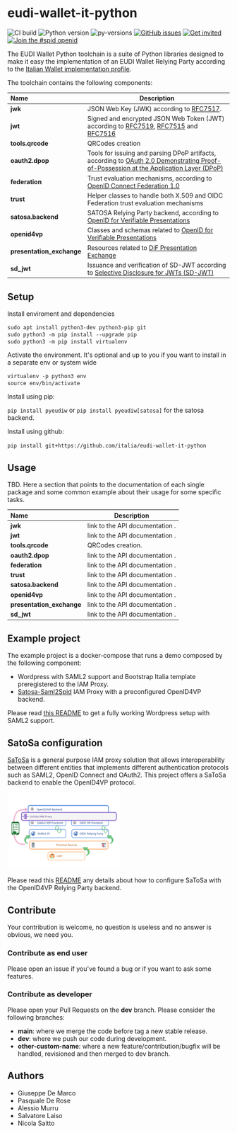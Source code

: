 # eudi-wallet-it-python

![CI build](https://github.com/italia/eudi-wallet-it-python/workflows/pyeudiw/badge.svg)
![Python version](https://img.shields.io/badge/license-Apache%202-blue.svg)
![py-versions](https://img.shields.io/badge/python-3.10-blue.svg)
[![GitHub issues](https://img.shields.io/github/issues/italia/eudi-wallet-it-python.svg)](https://github.com/italia/eudi-wallet-it-python/issues)
[![Get invited](https://slack.developers.italia.it/badge.svg)](https://slack.developers.italia.it/)
[![Join the #spid openid](https://img.shields.io/badge/Slack%20channel-%23spid%20openid-blue.svg)](https://developersitalia.slack.com/archives/C7E85ED1N/)

The EUDI Wallet Python toolchain is a suite of Python libraries designed to
make it easy the implementation of an EUDI Wallet Relying Party according 
to the [Italian Wallet implementation profile](https://italia.github.io/eudi-wallet-it-docs/versione-corrente/en/).

The toolchain contains the following components:

| Name | Description |
| :--- | --- |
| __jwk__ | JSON Web Key (JWK) according to [RFC7517](https://datatracker.ietf.org/doc/html/rfc7517). | 
| __jwt__ | Signed and encrypted JSON Web Token (JWT) according to [RFC7519](https://datatracker.ietf.org/doc/html/rfc7519), [RFC7515](https://datatracker.ietf.org/doc/html/rfc7515) and [RFC7516](https://datatracker.ietf.org/doc/html/rfc7516) | 
| __tools.qrcode__ | QRCodes creation | 
| __oauth2.dpop__ | Tools for issuing and parsing DPoP artifacts, according to [OAuth 2.0 Demonstrating Proof-of-Possession at the Application Layer (DPoP)](https://datatracker.ietf.org/doc/html/draft-ietf-oauth-dpop) |
| __federation__ | Trust evaluation mechanisms, according to [OpenID Connect Federation 1.0](https://openid.net/specs/openid-connect-federation-1_0.html) |
| __trust__ | Helper classes to handle both X.509 and OIDC Federation trust evaluation mechanisms |
| __satosa.backend__ | SATOSA Relying Party backend, according to [OpenID for Verifiable Presentations](https://openid.bitbucket.io/connect/openid-4-verifiable-presentations-1_0.html) |
| __openid4vp__ | Classes and schemas related to [OpenID for Verifiable Presentations](https://openid.bitbucket.io/connect/openid-4-verifiable-presentations-1_0.html) |
| __presentation_exchange__ | Resources related to [DiF Presentation Exchange](https://identity.foundation/presentation-exchange/) |
| __sd_jwt__ | Issuance and verification of SD-JWT according to [Selective Disclosure for JWTs (SD-JWT)](https://datatracker.ietf.org/doc/draft-ietf-oauth-selective-disclosure-jwt/) |


## Setup

Install enviroment and dependencies
````
sudo apt install python3-dev python3-pip git
sudo python3 -m pip install --upgrade pip
sudo python3 -m pip install virtualenv
````

Activate the environment. It's optional and up to you if you want to install 
in a separate env or system wide
````
virtualenv -p python3 env
source env/bin/activate
````

Install using pip:

`pip install pyeudiw` or `pip install pyeudiw[satosa]` for the satosa backend.

Install using github:

`pip install git+https://github.com/italia/eudi-wallet-it-python`


## Usage

TBD. Here a section that points to the documentation of each single package and some common example about their usage for some specific tasks.

| Name | Description |
| :--- | --- |
| __jwk__ | link to the API documentation [](). | 
| __jwt__ | link to the API documentation [](). | 
| __tools.qrcode__ | QRCodes creation. | 
| __oauth2.dpop__ | link to the API documentation [](). |
| __federation__ | link to the API documentation [](). |
| __trust__ | link to the API documentation [](). |
| __satosa.backend__ | link to the API documentation [](). |
| __openid4vp__ | link to the API documentation [](). |
| __presentation_exchange__ | link to the API documentation [](). |
| __sd_jwt__ | link to the API documentation [](). |


## Example project

The example project is a docker-compose that runs a demo composed by the following component:

- Wordpress with SAML2 support and Bootstrap Italia template preregistered to the IAM Proxy.
- [Satosa-Saml2Spid](https://github.com/italia/Satosa-Saml2Spid) IAM Proxy with a preconfigured OpenID4VP backend.

Please read [this README](example/README.Wordpress.md) to get a fully working Wordpress setup with SAML2 support.


## SatoSa configuration

[SaToSa](https://github.com/IdentityPython/SATOSA) is a general purpose IAM 
proxy solution that allows interoperability between different entities that implements different
authentication protocols such as SAML2, OpenID Connect and OAuth2. This project offers a SaToSa
backend to enable the OpenID4VP protocol. 

<img src="docs/gallery/iam-proxy.svg" width="256">

Please read this [README](README.SATOSA.md) any details about how to configure SaToSa with the OpenID4VP Relying Party backend.


## Contribute

Your contribution is welcome, no question is useless and no answer is obvious, we need you.


### Contribute as end user

Please open an issue if you've found a bug or if you want to ask some features.


### Contribute as developer

Please open your Pull Requests on the __dev__ branch. 
Please consider the following branches:

 - __main__: where we merge the code before tag a new stable release.
 - __dev__: where we push our code during development.
 - __other-custom-name__: where a new feature/contribution/bugfix will be handled, revisioned and then merged to dev branch.


## Authors

- Giuseppe De Marco
- Pasquale De Rose
- Alessio Murru
- Salvatore Laiso
- Nicola Saitto
